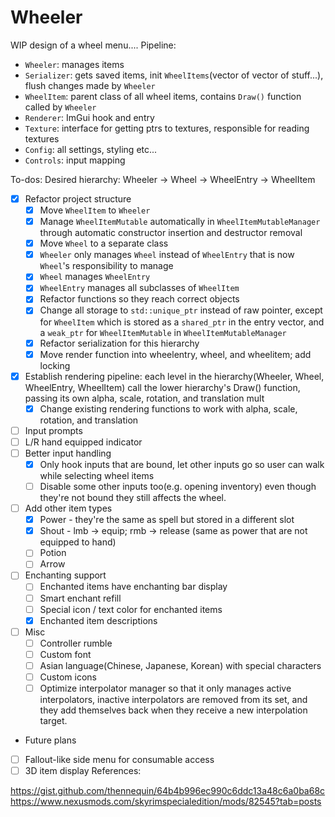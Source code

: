 # Wheeler
WIP design of a wheel menu....
Pipeline:

- `Wheeler`: manages items
- `Serializer`: gets saved items, init `WheelItems`(vector of vector of stuff...), flush changes made by `Wheeler`
- `WheelItem`: parent class of all wheel items, contains `Draw()` function called by `Wheeler`
- `Renderer`: ImGui hook and entry
- `Texture`: interface for getting ptrs to textures, responsible for reading textures
- `Config`: all settings, styling etc...
- `Controls`: input mapping

To-dos:
Desired hierarchy: Wheeler -> Wheel -> WheelEntry -> WheelItem
- [x] Refactor project structure
  - [x] Move `WheelItem` to `Wheeler`
  - [x] Manage `WheelItemMutable` automatically in `WheelItemMutableManager` through automatic constructor insertion and destructor removal
  - [x] Move `Wheel` to a separate class
  - [x] `Wheeler` only manages `Wheel` instead of `WheelEntry` that is now `Wheel`'s responsibility to manage
  - [x] `Wheel` manages `WheelEntry`
  - [x] `WheelEntry` manages all subclasses of `WheelItem`
  - [x] Refactor functions so they reach correct objects
  - [x] Change all storage to `std::unique_ptr` instead of raw pointer, except for `WheelItem` which is stored as a `shared_ptr` in the entry vector, and a `weak_ptr` for `WheelItemMutable` in `WheelItemMutableManager`
  - [x] Refactor serialization for this hierarchy
  - [x] Move render function into wheelentry, wheel, and wheelitem; add locking
- [x] Establish rendering pipeline: each level in the hierarchy(Wheeler, Wheel, WheelEntry, WheelItem) call the lower hierarchy's Draw() function, passing its own alpha, scale, rotation, and translation mult
  - [x] Change existing rendering functions to work with alpha, scale, rotation, and translation
- [ ] Input prompts
- [ ] L/R hand equipped indicator
- [ ] Better input handling
  - [x] Only hook inputs that are bound, let other inputs go so user can walk while selecting wheel items
  - [ ] Disable some other inputs too(e.g. opening inventory) even though they're not bound they still affects the wheel.
- [ ] Add other item types
  - [x] Power - they're the same as spell but stored in a different slot
  - [x] Shout - lmb -> equip; rmb -> release (same as power that are not equipped to hand)
  - [ ] Potion 
  - [ ] Arrow
- [ ] Enchanting support
  - [ ] Enchanted items have enchanting bar display
  - [ ] Smart enchant refill
  - [ ] Special icon / text color for enchanted items
  - [x] Enchanted item descriptions
- [ ] Misc
  - [ ] Controller rumble
  - [ ] Custom font
  - [ ] Asian language(Chinese, Japanese, Korean) with special characters
  - [ ] Custom icons
  - [ ] Optimize interpolator manager so that it only manages active interpolators, inactive interpolators are removed from its set, and they add themselves back when they receive a new interpolation target.

- Future plans
- [ ] Fallout-like side menu for consumable access
- [ ] 3D item display
References:

https://gist.github.com/thennequin/64b4b996ec990c6ddc13a48c6a0ba68c
https://www.nexusmods.com/skyrimspecialedition/mods/82545?tab=posts